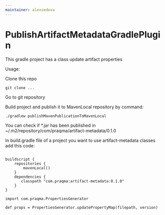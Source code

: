 ```yaml
---
maintainer: alexsedova
---
```


# PublishArtifactMetadataGradlePlugin

This gradle project has a class update artifact properties

Usage:

Clone this repo
<pre><code>git clone ... </code></pre>

Go to git repository

Build project and publish it to MavenLocal repository by command:
<pre><code>./gradlew publishMavenPublicationToMavenLocal </code></pre>

You can check if *.jar has been published in
~/.m2/repository/com/praqma/artifact-metadata/0.1.0

In build.gradle file of a project you want to use artifact-metadata classes
add this code:

<pre><code>
buildscript {
    repositories {
        mavenLocal()
    }
    dependencies {
       classpath "com.praqma:artifact-metadata:0.1.0"
    }
}

import com.praqma.PropertiesGenerator

def props = PropertiesGenerator.updatePropertyMap(filepath, version)
</code></pre>
